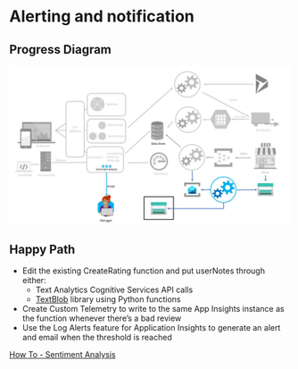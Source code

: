 # Alerting and notification

## Progress Diagram

![Alerting and notification progress diagram](/images/alerting-and-notification-progress-diagram.jpg)

## Happy Path

* Edit the existing CreateRating function and put userNotes through either:
    * Text Analytics Cognitive Services API calls
    * [TextBlob](https://textblob.readthedocs.io/en/dev/index.html#) library using Python functions
* Create Custom Telemetry to write to the same App Insights instance as the function whenever there’s a bad review
* Use the Log Alerts feature for Application Insights to generate an alert and email when the threshold is reached

[How To - Sentiment Analysis](https://docs.microsoft.com/en-us/azure/cognitive-services/text-analytics/how-tos/text-analytics-how-to-sentiment-analysis?tabs=version-3)  

